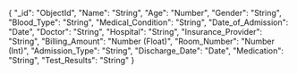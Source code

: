{
  "_id": "ObjectId",
  "Name": "String",
  "Age": "Number",
  "Gender": "String",
  "Blood_Type": "String",
  "Medical_Condition": "String",
  "Date_of_Admission": "Date",
  "Doctor": "String",
  "Hospital": "String",
  "Insurance_Provider": "String",
  "Billing_Amount": "Number (Float)",
  "Room_Number": "Number (Int)",
  "Admission_Type": "String",
  "Discharge_Date": "Date",
  "Medication": "String",
  "Test_Results": "String"
}